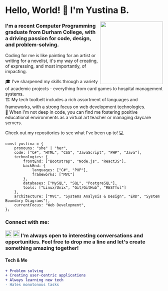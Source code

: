 # Hello, World! 👋 I'm Yustina B.

<img align='right' src='https://media.giphy.com/media/SWoSkN6DxTszqIKEqv/giphy.gif' width='200'>

### I'm a recent Computer Programming graduate from Durham College, with a driving passion for code, design, and problem-solving.

Coding for me is like painting for an artist or writing for a novelist, it's my way of creating, of expressing, and most importantly, of impacting.

🎓 I've sharpened my skills through a variety of academic projects - everything from card games to hospital management systems.  
🏗️ My tech toolbelt includes a rich assortment of languages and frameworks, with a strong focus on web development technologies.  
🎨 When I'm not deep in code, you can find me fostering positive educational environments as a virtual art teacher or managing daycare servers.

Check out my repositories to see what I've been up to! 💻

```
const yustina = {
    pronouns: "she" | "her",
    code: ["C#", "HTML", "CSS", "JavaScript", "PHP", "Java"],
    technologies: {
        frontEnd: ["Bootstrap", "Node.js", "ReactJS"],
        backEnd: {
            languages: ["C#", "PHP"],
            frameworks: ["MVC"]
        },
        databases: ["MySQL", "SQL", "PostgreSQL"],
        tools: ["Linux/Unix", "Git/GitHub", "RESTful"]
    },
    architecture: ["MVC", "Systems Analysis & Design", "ERD", "System Boundary Diagrams"],
    currentFocus: "Web Development",
};
```

### Connect with me: 

[<img align="left" alt="Yustinabouls.com" width="22px" src="https://lh3.googleusercontent.com/vdKbcWCGwxtvvoZG5LK-rQcix_6mXl7Z2zzVil3ggiZ6hUETgtSVdbw0hrNAbRoCTCuSt_yn4EJrBS5XzILlYBxGIhMuikJ9nVt1HVA5nI76zA5ludsdTQF9t-ANf4lZPV7Wli9JzTrA8fj1wa5YAgcza7EK1Y8uqcj92Hjm1jaJJ10OJAkdaQg6oB7lKQ" />](http://yustinabouls.com)


[<img align="left" alt="Yustina B. | LinkedIn" width="22px" src="https://i.stack.imgur.com/gVE0j.png" />](https://www.linkedin.com/in/yustinabouls)


### I'm always open to interesting conversations and opportunities. Feel free to drop me a line and let's create something amazing together!

#### Tech & Me

```diff
+ Problem solving
+ Creating user-centric applications
+ Always learning new tech
- Hates monotonous tasks


